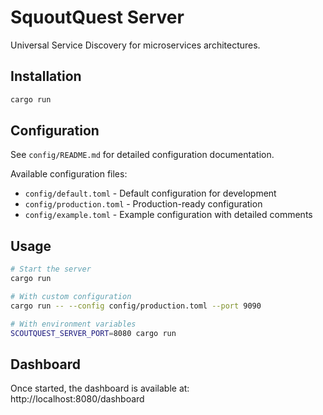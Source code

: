 # SquoutQuest Server

Universal Service Discovery for microservices architectures.

## Installation

```bash
cargo run
```

## Configuration

See `config/README.md` for detailed configuration documentation.

Available configuration files:
- `config/default.toml` - Default configuration for development
- `config/production.toml` - Production-ready configuration
- `config/example.toml` - Example configuration with detailed comments

## Usage

```bash
# Start the server
cargo run

# With custom configuration
cargo run -- --config config/production.toml --port 9090

# With environment variables
SCOUTQUEST_SERVER_PORT=8080 cargo run
```

## Dashboard

Once started, the dashboard is available at: http://localhost:8080/dashboard
